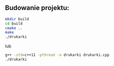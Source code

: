 ## Budowanie projektu:

```sh
mkdir build
cd build
cmake ..
make
./drukarki
```

lub

```sh
g++ -std=c++11 -pthread -o drukarki drukarki.cpp
./drukarki
```
